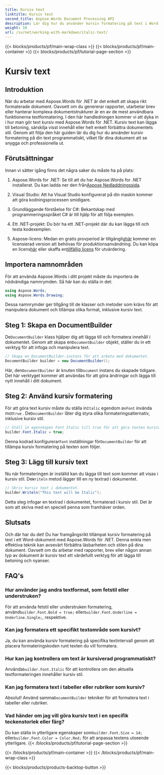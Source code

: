 ```yaml
---
title: Kursiv text
linktitle: Kursiv text
second_title: Aspose.Words Document Processing API
description: Lär dig hur du använder kursiv formatering på text i Word-dokument med Aspose.Words för .NET. Steg-för-steg-guide med kodexempel ingår.
weight: 10
url: /sv/net/working-with-markdown/italic-text/
---
```


{{< blocks/products/pf/main-wrap-class >}}
{{< blocks/products/pf/main-container >}}
{{< blocks/products/pf/tutorial-page-section >}}

# Kursiv text

## Introduktion

När du arbetar med Aspose.Words för .NET är det enkelt att skapa rikt formaterade dokument. Oavsett om du genererar rapporter, utarbetar brev eller hanterar komplexa dokumentstrukturer är en av de mest användbara funktionerna textformatering. I den här handledningen kommer vi att dyka in i hur man gör text kursiv med Aspose.Words för .NET. Kursiv text kan lägga till betoning, särskilja visst innehåll eller helt enkelt förbättra dokumentets stil. Genom att följa den här guiden lär du dig hur du använder kursiv formatering på din text programmatiskt, vilket får dina dokument att se snygga och professionella ut.

## Förutsättningar

Innan vi sätter igång finns det några saker du måste ha på plats:

1.  Aspose.Words for .NET: Se till att du har Aspose.Words for .NET installerat. Du kan ladda ner den från[Aspose Nedladdningssida](https://releases.aspose.com/words/net/).

2. Visual Studio: Att ha Visual Studio konfigurerat på din maskin kommer att göra kodningsprocessen smidigare. 

3. Grundläggande förståelse för C#: Bekantskap med programmeringsspråket C# är till hjälp för att följa exemplen.

4. Ett .NET-projekt: Du bör ha ett .NET-projekt där du kan lägga till och testa kodexemplen.

5.  Aspose-licens: Medan en gratis provperiod är tillgänglig[här](https://releases.aspose.com/) kommer en licensierad version att behövas för produktionsanvändning. Du kan köpa en licens[här](https://purchase.aspose.com/buy) eller skaffa en[tillfällig licens](https://purchase.aspose.com/temporary-license/) för utvärdering.

## Importera namnområden

För att använda Aspose.Words i ditt projekt måste du importera de nödvändiga namnrymden. Så här kan du ställa in det:

```csharp
using Aspose.Words;
using Aspose.Words.Drawing;
```

Dessa namnrymder ger tillgång till de klasser och metoder som krävs för att manipulera dokument och tillämpa olika format, inklusive kursiv text.

## Steg 1: Skapa en DocumentBuilder

 De`DocumentBuilder` klass hjälper dig att lägga till och formatera innehåll i dokumentet. Genom att skapa en`DocumentBuilder` objekt, ställer du in ett verktyg för att infoga och manipulera text.

```csharp
// Skapa en DocumentBuilder-instans för att arbeta med dokumentet.
DocumentBuilder builder = new DocumentBuilder();
```

 Här, den`DocumentBuilder` är knuten till`Document` instans du skapade tidigare. Det här verktyget kommer att användas för att göra ändringar och lägga till nytt innehåll i ditt dokument.

## Steg 2: Använd kursiv formatering

 För att göra text kursiv måste du ställa in`Italic` egendom av`Font` invända mot`true` . De`DocumentBuilder` låter dig styra olika formateringsalternativ, inklusive kursiv stil.

```csharp
// Ställ in egenskapen Font Italic till true för att göra texten kursiv.
builder.Font.Italic = true;
```

Denna kodrad konfigurerar`Font` inställningar för`DocumentBuilder` för att tillämpa kursiv formatering på texten som följer.

## Steg 3: Lägg till kursiv text

 Nu när formateringen är inställd kan du lägga till text som kommer att visas i kursiv stil. De`Writeln` metod lägger till en ny textrad i dokumentet.

```csharp
// Skriv kursiv text i dokumentet.
builder.Writeln("This text will be Italic");
```

Detta steg infogar en textrad i dokumentet, formaterad i kursiv stil. Det är som att skriva med en speciell penna som framhäver orden.

## Slutsats

Och där har du det! Du har framgångsrikt tillämpat kursiv formatering på text i ett Word-dokument med Aspose.Words för .NET. Denna enkla men effektiva teknik kan avsevärt förbättra läsbarheten och stilen på dina dokument. Oavsett om du arbetar med rapporter, brev eller någon annan typ av dokument är kursiv text ett värdefullt verktyg för att lägga till betoning och nyanser.

## FAQ's

### Hur använder jag andra textformat, som fetstil eller understruken?
 För att använda fetstil eller understruken formatering, använd`builder.Font.Bold = true;` eller`builder.Font.Underline = Underline.Single;`, respektive.

### Kan jag formatera ett specifikt textområde som kursivt?
Ja, du kan använda kursiv formatering på specifika textintervall genom att placera formateringskoden runt texten du vill formatera.

### Hur kan jag kontrollera om text är kursiverad programmatiskt?
 Använda`builder.Font.Italic` för att kontrollera om den aktuella textformateringen innehåller kursiv stil.

### Kan jag formatera text i tabeller eller rubriker som kursiv?
 Absolut! Använd samma`DocumentBuilder` tekniker för att formatera text i tabeller eller rubriker.

### Vad händer om jag vill göra kursiv text i en specifik teckenstorlek eller färg?
 Du kan ställa in ytterligare egenskaper som`builder.Font.Size = 14;` eller`builder.Font.Color = Color.Red;` för att anpassa textens utseende ytterligare.
{{< /blocks/products/pf/tutorial-page-section >}}

{{< /blocks/products/pf/main-container >}}
{{< /blocks/products/pf/main-wrap-class >}}

{{< blocks/products/products-backtop-button >}}
